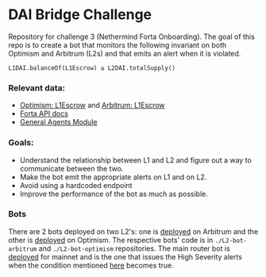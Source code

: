 # DAI Bridge Challenge

Repository for challenge 3 (Nethermind Forta Onboarding). 
The goal of this repo is to create a bot that monitors the following invariant on both Optimism and Arbitrum (L2s) and that emits an alert when it is violated.

```
L1DAI.balanceOf(L1Escrow) ≥ L2DAI.totalSupply()
```

### Relevant data:

- [Optimism: L1Escrow](https://etherscan.io/address/0x467194771dAe2967Aef3ECbEDD3Bf9a310C76C65) and [Arbitrum: L1Escrow](https://etherscan.io/address/0xA10c7CE4b876998858b1a9E12b10092229539400#code)
- [Forta API docs](https://docs.forta.network/en/latest/api/)
- [General Agents Module](https://github.com/NethermindEth/general-agents-module)

### Goals:

- Understand the relationship between L1 and L2 and figure out a way to communicate between the two.
- Make the bot emit the appropriate alerts on L1 and on L2.
- Avoid using a hardcoded endpoint
- Improve the performance of the bot as much as possible.


### Bots
There are 2 bots deployed on two L2's: one is [deployed](https://explorer.forta.network/bot/0xe83234e6d5182610b4165bccb1b0dcf29c4582a18cf0c097bfc1d056edbe07b3) on Arbitrum and the other is [deployed](https://explorer.forta.network/bot/0x4ee97e15449fe5c14fd556f2b8a51a41f826f9c8df189d4328e92fa955a703dd) on Optimism. The respective bots' code is in `./L2-bot-arbitrum` and `./L2-bot-optimism` repositories. The main router bot is [deployed](https://explorer.forta.network/bot/0xda07e20f41b66467c8e16dbfda9ed047570a4dd43becf760d54db866695427ca) for mainnet and is the one that issues the High Severity alerts when the condition mentioned [here](https://github.com/MakC-Ukr/dai_bridge-forta-agent#dai-bridge-challenge) becomes true.